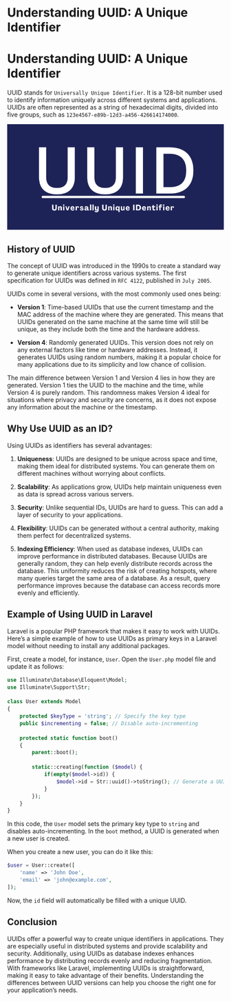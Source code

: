 # Understanding UUID: A Unique Identifier


# Understanding UUID: A Unique Identifier

UUID stands for `Universally Unique Identifier`. It is a 128-bit number used to identify information uniquely across different systems and applications. UUIDs are often represented as a string of hexadecimal digits, divided into five groups, such as `123e4567-e89b-12d3-a456-426614174000`.

<!--more-->
![uuid-banner.png](uuid-banner.png "UUID Universally Unique Identifier")

## History of UUID

The concept of UUID was introduced in the 1990s to create a standard way to generate unique identifiers across various systems. The first specification for UUIDs was defined in `RFC 4122`, published in `July 2005`.

UUIDs come in several versions, with the most commonly used ones being:

- **Version 1**: Time-based UUIDs that use the current timestamp and the MAC address of the machine where they are generated. This means that UUIDs generated on the same machine at the same time will still be unique, as they include both the time and the hardware address.

- **Version 4**: Randomly generated UUIDs. This version does not rely on any external factors like time or hardware addresses. Instead, it generates UUIDs using random numbers, making it a popular choice for many applications due to its simplicity and low chance of collision.

The main difference between Version 1 and Version 4 lies in how they are generated. Version 1 ties the UUID to the machine and the time, while Version 4 is purely random. This randomness makes Version 4 ideal for situations where privacy and security are concerns, as it does not expose any information about the machine or the timestamp.

## Why Use UUID as an ID?

Using UUIDs as identifiers has several advantages:

1. **Uniqueness**: UUIDs are designed to be unique across space and time, making them ideal for distributed systems. You can generate them on different machines without worrying about conflicts.

2. **Scalability**: As applications grow, UUIDs help maintain uniqueness even as data is spread across various servers.

3. **Security**: Unlike sequential IDs, UUIDs are hard to guess. This can add a layer of security to your applications.

4. **Flexibility**: UUIDs can be generated without a central authority, making them perfect for decentralized systems.

5. **Indexing Efficiency**: When used as database indexes, UUIDs can improve performance in distributed databases. Because UUIDs are generally random, they can help evenly distribute records across the database. This uniformity reduces the risk of creating hotspots, where many queries target the same area of a database. As a result, query performance improves because the database can access records more evenly and efficiently. 

## Example of Using UUID in Laravel

Laravel is a popular PHP framework that makes it easy to work with UUIDs. Here’s a simple example of how to use UUIDs as primary keys in a Laravel model without needing to install any additional packages.

First, create a model, for instance, `User`. Open the `User.php` model file and update it as follows:

```php
use Illuminate\Database\Eloquent\Model;
use Illuminate\Support\Str;

class User extends Model
{
    protected $keyType = 'string'; // Specify the key type
    public $incrementing = false; // Disable auto-incrementing

    protected static function boot()
    {
        parent::boot();

        static::creating(function ($model) {
            if(empty($model->id)) {
                $model->id = Str::uuid()->toString(); // Generate a UUID
            }
        });
    }
}
```

In this code, the `User` model sets the primary key type to `string` and disables auto-incrementing. In the `boot` method, a UUID is generated when a new user is created.

When you create a new user, you can do it like this:

```php
$user = User::create([
    'name' => 'John Doe',
    'email' => 'john@example.com',
]);
```

Now, the `id` field will automatically be filled with a unique UUID.

## Conclusion

UUIDs offer a powerful way to create unique identifiers in applications. They are especially useful in distributed systems and provide scalability and security. Additionally, using UUIDs as database indexes enhances performance by distributing records evenly and reducing fragmentation. With frameworks like Laravel, implementing UUIDs is straightforward, making it easy to take advantage of their benefits. Understanding the differences between UUID versions can help you choose the right one for your application’s needs.
